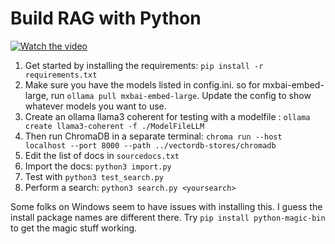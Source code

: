 # Build RAG with Python

[![Watch the video](https://img.youtube.com/vi/GxLoMquHynY/maxresdefault.jpg)](https://youtu.be/GxLoMquHynY)

1. Get started by installing the requirements: `pip install -r requirements.txt`
2. Make sure you have the models listed in config.ini. so for mxbai-embed-large, run `ollama pull mxbai-embed-large`. Update the config to show whatever models you want to use.
3. Create an ollama llama3 coherent for testing with a modelfile : `ollama create llama3-coherent -f ./ModelFileLLM`
4. Then run ChromaDB in a separate terminal: `chroma run --host localhost --port 8000 --path ../vectordb-stores/chromadb`
5. Edit the list of docs in `sourcedocs.txt`
6. Import the docs: `python3 import.py`
7. Test with `python3 test_search.py`
8. Perform a search: `python3 search.py <yoursearch>`


Some folks on Windows seem to have issues with installing this. I guess the install package names are different there. Try `pip install python-magic-bin` to get the magic stuff working.